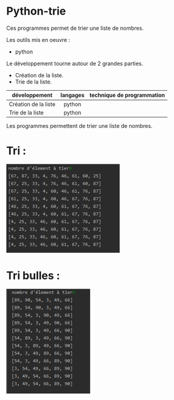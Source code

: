 # Python-trie
Ces programmes permet de trier une liste de nombres.
 
 Les outils mis en oeuvre :
 * python
 
 Le développement tourne autour de 2 grandes parties.
 * Création de la liste.
 * Trie de la liste.
 
 |développement          |langages |technique de programmation                           |
|-----------------------|:-------:|----------------------------------------------------:|
|Création de la liste|python||
|Trie de la liste|python||

Les programmes permettent de trier une liste de nombres.

# Tri :

  ![Capture.png](https://github.com/adesheulles/Python-trie/blob/master/tri%20.PNG)

# Tri bulles :

  ![Capture.png](https://github.com/adesheulles/Python-trie/blob/master/tri%20bulles.PNG)
